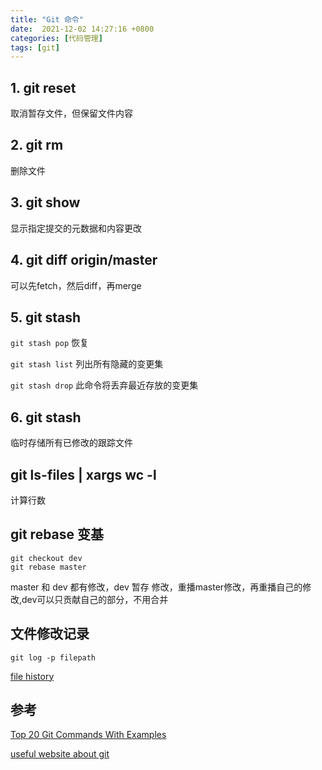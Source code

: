 ```yaml
---
title: "Git 命令"
date:  2021-12-02 14:27:16 +0800
categories: [代码管理]
tags: [git]
---
```


## 1. git reset
取消暂存文件，但保留文件内容
## 2. git rm
删除文件
## 3. git show
显示指定提交的元数据和内容更改
## 4. git diff origin/master
可以先fetch，然后diff，再merge
## 5. git stash
`git stash pop` 恢复

`git stash list` 列出所有隐藏的变更集

`git stash drop` 此命令将丢弃最近存放的变更集
## 6. git stash
临时存储所有已修改的跟踪文件

## git ls-files | xargs wc -l
计算行数

## git rebase 变基

```git
git checkout dev
git rebase master
```

master 和 dev 都有修改，dev 暂存 修改，重播master修改，再重播自己的修改,dev可以只贡献自己的部分，不用合并


## 文件修改记录

`git log -p filepath`

[file history](https://nkaushik.com/git/git-find-file-history)

## 参考

[Top 20 Git Commands With Examples](https://dzone.com/articles/top-20-git-commands-with-examples)

[useful website about git](https://www.atlassian.com/git/tutorials/using-branches/git-merge)
